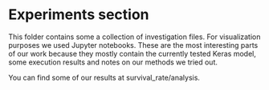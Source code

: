 # Experiments section

This folder contains some a collection of investigation files. For visualization
purposes we used Jupyter notebooks. These are the most interesting parts of our work
because they mostly contain the currently tested Keras model, some execution results
and notes on our methods we tried out.

You can find some of our results at survival_rate/analysis.
